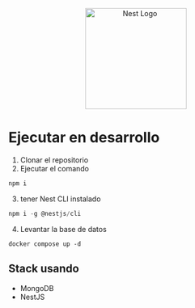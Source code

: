 <p align="center">
  <a href="http://nestjs.com/" target="blank"><img src="https://nestjs.com/img/logo-small.svg" width="200" alt="Nest Logo" /></a>
</p>

# Ejecutar en desarrollo

1. Clonar el repositorio
2. Ejecutar el comando

```javascript
npm i
```

3. tener Nest CLI instalado

```javascript
npm i -g @nestjs/cli
```

4. Levantar la base de datos

```docker
docker compose up -d
```

## Stack usando

- MongoDB
- NestJS
